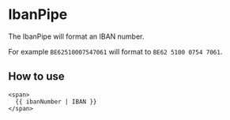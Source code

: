 # IbanPipe

The IbanPipe will format an IBAN number.

For example
`BE62510007547061` will format to `BE62 5100 0754 7061`.

## How to use
```angular2html
<span>
  {{ ibanNumber | IBAN }}
</span>
```
